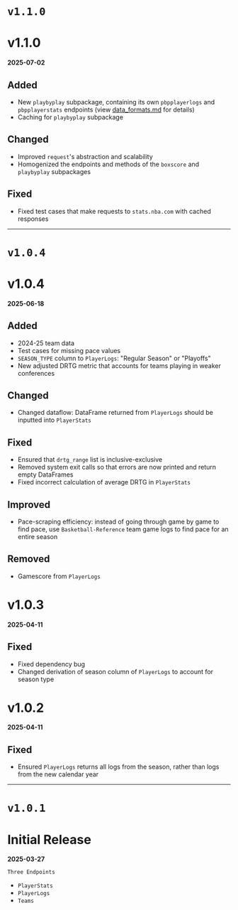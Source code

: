 # `v1.1.0`

# v1.1.0

**2025-07-02**

## Added

- New `playbyplay` subpackage, containing its own `pbpplayerlogs` and `pbpplayerstats` endpoints (view [data_formats.md](https://github.com/oscarg617/dans/blob/main/docs/data_formats.md#playbyplay-subpackage-approach) for details)
- Caching for `playbyplay` subpackage

## Changed

- Improved `request`'s abstraction and scalability
- Homogenized the endpoints and methods of the `boxscore` and `playbyplay` subpackages

## Fixed

- Fixed test cases that make requests to `stats.nba.com` with cached responses

---

# `v1.0.4`

# v1.0.4

**2025-06-18**

## Added

- 2024-25 team data
- Test cases for missing pace values
- `SEASON_TYPE` column to `PlayerLogs`: "Regular Season" or "Playoffs"
- New adjusted DRTG metric that accounts for teams playing in weaker conferences

## Changed

- Changed dataflow: DataFrame returned from `PlayerLogs` should be inputted into `PlayerStats`

## Fixed

- Ensured that `drtg_range` list is inclusive-exclusive
- Removed system exit calls so that errors are now printed and return empty DataFrames
- Fixed incorrect calculation of average DRTG in `PlayerStats`

## Improved

- Pace-scraping efficiency: instead of going through game by game to find pace, use `Basketball-Reference` team game logs to find pace for an entire season

## Removed

- Gamescore from `PlayerLogs`

# v1.0.3

**2025-04-11**

## Fixed

- Fixed dependency bug
- Changed derivation of season column of `PlayerLogs` to account for season type

# v1.0.2

**2025-04-11**

## Fixed

- Ensured `PlayerLogs` returns all logs from the season, rather than logs from the new calendar year

---

# `v1.0.1`

# Initial Release

**2025-03-27**

`Three Endpoints`

- `PlayerStats`
- `PlayerLogs`
- `Teams`
